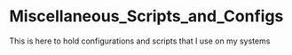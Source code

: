 # Miscellaneous_Scripts_and_Configs
This is here to hold configurations and scripts that I use on my systems
